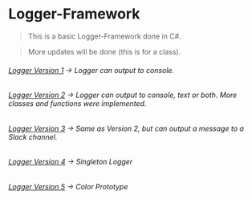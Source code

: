 # Logger-Framework

> This is a basic Logger-Framework done in C#.

> More updates will be done (this is for a class).

###### [Logger Version 1](https://github.com/aya-nashawati/Logger-Framework/tree/master/LF_Version1) -> Logger can output to console.

###### [Logger Version 2](https://github.com/aya-nashawati/Logger-Framework/tree/master/LF_Version2) -> Logger can output to console, text or both. More classes and functions were implemented.

###### [Logger Version 3](https://github.com/aya-nashawati/Logger-Framework/tree/master/LF_Version3) -> Same as Version 2, but can output a message to a Slack channel.

###### [Logger Version 4](https://github.com/aya-nashawati/Logger-Framework/tree/master/LF_Version4) -> Singleton Logger

###### [Logger Version 5](https://github.com/aya-nashawati/Logger-Framework/tree/master/LF_Version5) -> Color Prototype

